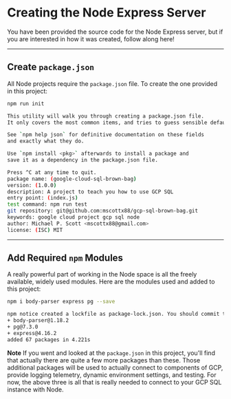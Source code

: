 # Creating the Node Express Server
You have been provided the source code for the Node Express server, but if you are interested in how it was created, follow along here!

---

## Create `package.json`
All Node projects require the `package.json` file.  To create the one provided in this project:

```sh
npm run init

This utility will walk you through creating a package.json file.
It only covers the most common items, and tries to guess sensible defaults.

See `npm help json` for definitive documentation on these fields
and exactly what they do.

Use `npm install <pkg>` afterwards to install a package and
save it as a dependency in the package.json file.

Press ^C at any time to quit.
package name: (google-cloud-sql-brown-bag)
version: (1.0.0)
description: A project to teach you how to use GCP SQL
entry point: (index.js)
test command: npm run test
git repository: git@github.com:mscottx88/gcp-sql-brown-bag.git
keywords: google cloud project gcp sql node
author: Michael P. Scott <mscottx88@gmail.com>
license: (ISC) MIT
```

---

## Add Required `npm` Modules
A really powerful part of working in the Node space is all the freely available, widely used modules.  Here are the modules used and added to this project:

```sh
npm i body-parser express pg --save

npm notice created a lockfile as package-lock.json. You should commit this file.
+ body-parser@1.18.2
+ pg@7.3.0
+ express@4.16.2
added 67 packages in 4.221s
```

**Note** If you went and looked at the `package.json` in this project, you'll find that actually there are quite a few more packages than these.  Those additional packages will be used to actually connect to components of GCP, provide logging telemetry, dynamic environment settings, and testing.  For now, the above three is all that is really needed to connect to your GCP SQL instance with Node.
